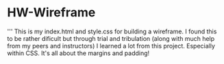 # HW-Wireframe

''' This is my index.html and style.css for building a wireframe.  I found this to be rather dificult but through trial and tribulation (along with much help from my peers and instructors) I learned a lot from this project.  Especially within CSS.  It's all about the margins and padding!